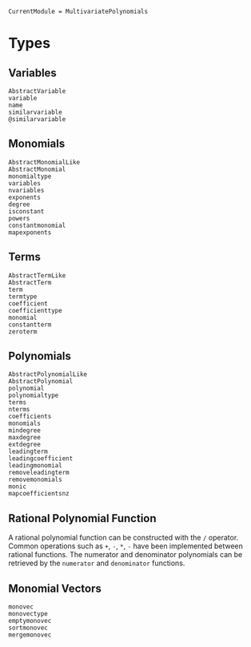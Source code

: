 ```@meta
CurrentModule = MultivariatePolynomials
```

# Types

## Variables

```@docs
AbstractVariable
variable
name
similarvariable
@similarvariable
```

## Monomials

```@docs
AbstractMonomialLike
AbstractMonomial
monomialtype
variables
nvariables
exponents
degree
isconstant
powers
constantmonomial
mapexponents
```

## Terms

```@docs
AbstractTermLike
AbstractTerm
term
termtype
coefficient
coefficienttype
monomial
constantterm
zeroterm
```

## Polynomials

```@docs
AbstractPolynomialLike
AbstractPolynomial
polynomial
polynomialtype
terms
nterms
coefficients
monomials
mindegree
maxdegree
extdegree
leadingterm
leadingcoefficient
leadingmonomial
removeleadingterm
removemonomials
monic
mapcoefficientsnz
```

## Rational Polynomial Function

A rational polynomial function can be constructed with the `/` operator. Common operations such as `+`, `-`, `*`, `-` have been implemented between rational functions.
The numerator and denominator polynomials can be retrieved by the `numerator` and `denominator` functions.

## Monomial Vectors

```@docs
monovec
monovectype
emptymonovec
sortmonovec
mergemonovec
```
